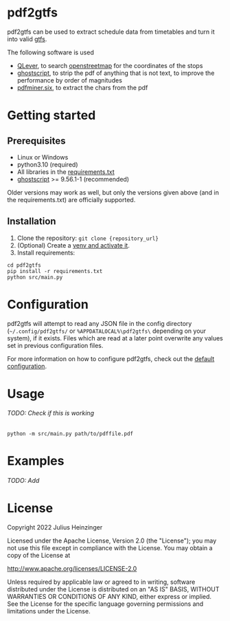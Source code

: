 # pdf2gtfs
pdf2gtfs can be used to extract schedule data from timetables
and turn it into valid [gtfs](https://developers.google.com/transit/gtfs).

The following software is used
- [QLever](https://github.com/ad-freiburg/qlever), to search
[openstreetmap](https://www.openstreetmap.org) for the coordinates of the stops
- [ghostscript](https://www.ghostscript.com/), to strip the pdf of
anything that is not text, to improve the performance by order of magnitudes
- [pdfminer.six](https://pdfminersix.readthedocs.io/en/latest/), to extract
the chars from the pdf


# Getting started
## Prerequisites
- Linux or Windows
- python3.10 (required)
- All libraries in the [requirements.txt](requirements.txt)
- [ghostscript](https://www.ghostscript.com/) >= 9.56.1-1 (recommended)

Older versions may work as well, but only the versions given above
(and in the requirements.txt) are officially supported.

## Installation
1. Clone the repository: `git clone {repository_url}`
2. (Optional) Create a
[venv and activate it](https://docs.python.org/3/library/venv.html).
3. Install requirements:
```
cd pdf2gtfs
pip install -r requirements.txt
python src/main.py
```


# Configuration
pdf2gtfs will attempt to read any JSON file in the config directory
(`~/.config/pdf2gtfs/` or `%APPDATALOCAL%\pdf2gtfs\` depending on your system),
if it exists. Files which are read at a later point overwrite any values set
in previous configuration files.

For more information on how to configure pdf2gtfs, check out the
[default configuration](config.template.yaml).


# Usage
###### TODO: Check if this is working
`python -m src/main.py path/to/pdffile.pdf`


# Examples
###### TODO: Add

# License
Copyright 2022 Julius Heinzinger

Licensed under the Apache License, Version 2.0 (the "License");
you may not use this file except in compliance with the License.
You may obtain a copy of the License at

 http://www.apache.org/licenses/LICENSE-2.0

Unless required by applicable law or agreed to in writing, software
distributed under the License is distributed on an "AS IS" BASIS,
WITHOUT WARRANTIES OR CONDITIONS OF ANY KIND, either express or implied.
See the License for the specific language governing permissions and
limitations under the License.
